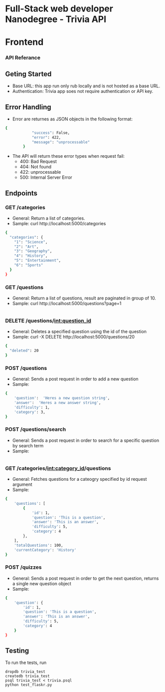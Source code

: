 # Full-Stack web developer Nanodegree - Trivia API 
# Frontend 


### API Referance 
## Geting Started
- Base URL: this app run only rub locally and is not hosted as a base URL.
- Authentication: Trivia app soes not require authentication or API key.
## Error Handling
- Error are returnes as JSON objects in the following format:
```bash
{
            "success": False,
            "error": 422,
            "message": "unprocessable"
        }
```
- The API will return these error types when request fail: 
   - 400: Bad Request
   - 404: Not found
   - 422: unprocessable
   - 500: Internal Server Error
## Endpoints 
### GET /categories
- General: Return a list of categories.
- Sample: curl http://localhost:5000/categories
```bash
{
  "categories": {
    "1": "Science",
    "2": "Art",
    "3": "Geography",
    "4": "History",
    "5": "Entertainment",
    "6": "Sports"
  }
}

```
### GET /questions
- General: Return a list of questions, result are paginated in group of 10.
- Sample: curl http://localhost:5000/questions?page=1
```bash


```
### DELETE /questions/<int:question_id>
- General: Deletes a specified question using the id of the question
- Sample: curl -X DELETE http://localhost:5000/questions/20
```bash
{
  "deleted": 20
}

```
### POST /questions
- General: Sends a post request in order to add a new question
- Sample: 
```bash
{
    'question':  'Heres a new question string',
    'answer':  'Heres a new answer string',
    'difficulty': 1,
    'category': 3,
}
```
### POST /questions/search
- General: Sends a post request in order to search for a specific question by search term
- Sample: 
```bash


```
### GET /categories/<int:category_id>/questions
- General: Fetches questions for a cateogry specified by id request argument 
- Sample: 
```bash
{
    'questions': [
        {
            'id': 1,
            'question': 'This is a question',
            'answer': 'This is an answer', 
            'difficulty': 5,
            'category': 4
        },
    ],
    'totalQuestions': 100,
    'currentCategory': 'History'
}

```
### POST /quizzes
- General: Sends a post request in order to get the next question, returns a single new question object
- Sample: 
```bash
{
    'question': {
        'id': 1,
        'question': 'This is a question',
        'answer': 'This is an answer', 
        'difficulty': 5,
        'category': 4
    }
}

```
## Testing
To run the tests, run
```
dropdb trivia_test
createdb trivia_test
psql trivia_test < trivia.psql
python test_flaskr.py
```
